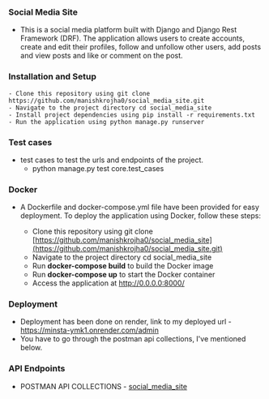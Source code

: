 ### Social Media Site

- This is a social media platform built with Django and Django Rest Framework (DRF). The application allows users to create accounts, create and edit their profiles, follow     and unfollow other users, add posts and view posts and like or comment on the post.
### Installation and Setup

    - Clone this repository using git clone https://github.com/manishkrojha0/social_media_site.git
    - Navigate to the project directory cd social_media_site
    - Install project dependencies using pip install -r requirements.txt
    - Run the application using python manage.py runserver

### Test cases
  - test cases to test the urls and endpoints of the project.
    - python manage.py test core.test_cases

### Docker

- A Dockerfile and docker-compose.yml file have been provided for easy deployment. To deploy the application using Docker, follow these steps:

    - Clone this repository using git clone [https://github.com/manishkrojha0/social_media_site](https://github.com/manishkrojha0/social_media_site.git)
    - Navigate to the project directory cd social_media_site
    - Run **docker-compose build** to build the Docker image
    - Run **docker-compose up** to start the Docker container
    - Access the application at http://0.0.0.0:8000/

### Deployment
 - Deployment has been done on render, link to my deployed url - https://minsta-ymk1.onrender.com/admin
 - You have to go through the postman api collections, I've mentioned below.

### API Endpoints

- POSTMAN API COLLECTIONS - [social_media_site](https://api.postman.com/collections/17905617-c5e99e7a-5137-4ea6-9a48-40700e5559c6?access_key=PMAT-01GZ3P24CHB8HP03CDEE1SCCH9)

